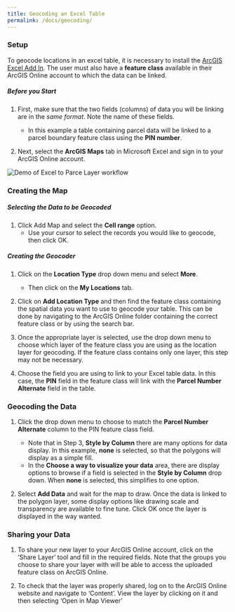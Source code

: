 ```yaml
---
title: Geocoding an Excel Table
permalink: /docs/geocoding/
---
```


### Setup

To geocode locations in an excel table, it is necessary to install the [ArcGIS Excel Add In](https://doc.arcgis.com/en/maps-for-office/). The user must also have a **feature class** available in their ArcGIS Online account to which the data can be linked.

##### Before you Start

1.  First, make sure that the two fields (columns) of data you will be linking are in the *same format*. Note the name of these fields.
    * In this example a table containing parcel data will be linked to a parcel boundary feature class using the **PIN number**.

2.  Next, select the **ArcGIS Maps** tab in Microsoft Excel and sign in to your ArcGIS Online account.

![Demo of Excel to Parce Layer workflow]({{site.img_folder}}ExceltoParcelLayerDemoClip1.gif)

### Creating the Map

##### Selecting the Data to be Geocoded

1.  Click Add Map and select the **Cell range** option.
    * Use your cursor to select the records you would like to geocode, then click OK.

##### Creating the Geocoder 

1.  Click on the **Location Type** drop down menu and select **More**.
    * Then click on the **My Locations** tab.

2.  Click on **Add Location Type** and then find the feature class containing the spatial data you want to use to geocode your table. This can be done by navigating to the ArcGIS Online folder containing the correct feature class or by using the search bar.

3.  Once the appropriate layer is selected, use the drop down menu to choose which layer of the feature class you are using as the location layer for geocoding. If the feature class contains only one layer, this step may not be necessary.

4.  Choose the field you are using to link to your Excel table data. In this case, the **PIN** field in the feature class will link with the **Parcel Number Alternate** field in the table.

### Geocoding the Data

1.  Click the drop down menu to choose to match the **Parcel Number Alternate** column to the PIN feature class field. 
    * Note that in Step 3, **Style by Column** there are many options for data display. In this example, **none** is selected, so that the polygons will display as a simple fill. 
    * In the **Choose a way to visualize your data** area, there are display options to browse if a field is selected in the **Style by Column** drop down. When **none** is selected, this simplifies to one option.

2.  Select **Add Data** and wait for the map to draw. Once the data is linked to the polygon layer, some display options like drawing scale and transparency are available to fine tune. Click OK once the layer is displayed in the way wanted.

### Sharing your Data

1.  To share your new layer to your ArcGIS Online account, click on the ‘Share Layer’ tool and fill in the required fields. Note that the groups you choose to share your layer with will be able to access the uploaded feature class on ArcGIS Online.

2.  To check that the layer was properly shared, log on to the ArcGIS Online website and navigate to ‘Content’. View the layer by clicking on it and then selecting ‘Open in Map Viewer’